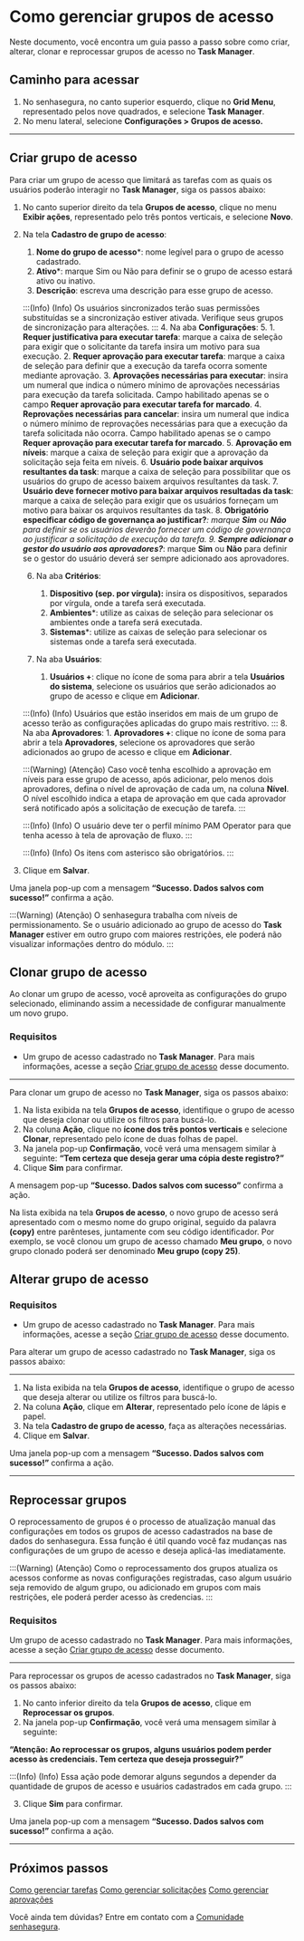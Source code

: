 # Como gerenciar grupos de acesso

Neste documento, você encontra um guia passo a passo sobre como criar, alterar, clonar e reprocessar grupos de acesso no **Task Manager**.

## Caminho para acessar
1. No senhasegura, no canto superior esquerdo, clique no **Grid Menu**, representado pelos nove quadrados, e selecione **Task Manager**.
2. No menu lateral, selecione **Configurações > Grupos de acesso.**

---

## Criar grupo de acesso
Para criar um grupo de acesso que limitará as tarefas com as quais os usuários poderão interagir no **Task Manager**, siga os passos abaixo:


1. No canto superior direito da tela **Grupos de acesso**, clique no menu **Exibir ações**, representado pelo três pontos verticais, e selecione **Novo**.
2. Na tela **Cadastro de grupo de acesso**:
    1. **Nome do grupo de acesso***: nome legível para o grupo de acesso cadastrado.
    2. **Ativo***: marque Sim ou Não para definir se o grupo de acesso estará ativo ou inativo.
    3. **Descrição**: escreva uma descrição para esse grupo de acesso.

     :::(Info) (Info)
    Os usuários sincronizados terão suas permissões substituídas se a sincronização estiver ativada. Verifique seus grupos de sincronização para alterações.
    :::
    4. Na aba **Configurações**:
    5.  1. **Requer justificativa para executar tarefa**: marque a caixa de seleção para exigir que o solicitante da tarefa insira um motivo para sua execução.
        2. **Requer aprovação para executar tarefa**: marque a caixa de seleção para definir que a execução da tarefa ocorra somente mediante aprovação.
        3. **Aprovações necessárias para executar**: insira um numeral que indica o número mínimo de aprovações necessárias para execução da tarefa solicitada. Campo habilitado apenas se o campo **Requer aprovação para executar tarefa for marcado**.
        4. **Reprovações necessárias para cancelar**: insira um numeral que indica o número mínimo de reprovações necessárias para que a execução da tarefa solicitada não ocorra. Campo habilitado apenas se o campo **Requer aprovação para executar tarefa for marcado**.
        5. **Aprovação em níveis**: marque a caixa de seleção para exigir que a aprovação da solicitação seja feita em níveis. 
        6. **Usuário pode baixar arquivos resultantes da task**: marque a caixa de seleção para possibilitar que os usuários do grupo de acesso baixem arquivos resultantes da task.
        7. **Usuário deve fornecer motivo para baixar arquivos resultadas da task**: marque a caixa de seleção para exigir que os usuários forneçam um motivo para baixar os arquivos resultantes da task.
        8. **Obrigatório especificar código de governança ao justificar?***: marque **Sim** ou **Não** para definir se os usuários deverão fornecer um código de governança ao justificar a solicitação de execução da tarefa. 
        9. **Sempre adicionar o gestor do usuário aos aprovadores?***: marque **Sim** ou **Não** para definir se o gestor do usuário deverá ser sempre adicionado aos aprovadores.


    6.  Na aba **Critérios**:
   
        1.  **Dispositivo (sep. por vírgula):** insira os dispositivos, separados por vírgula, onde a tarefa será executada.
        2.  **Ambientes***: utilize as caixas de seleção para selecionar os ambientes onde a tarefa será executada.
        3.  **Sistemas***: utilize as caixas de seleção para selecionar os sistemas onde a tarefa será executada.

    7.  Na aba **Usuários**:
         1.  **Usuários +**: clique no ícone de soma para abrir a tela **Usuários do sistema**, selecione os usuários que serão adicionados ao grupo de acesso e clique em **Adicionar**.

    :::(Info) (Info)
    Usuários que estão inseridos em mais de um grupo de acesso terão as configurações aplicadas do grupo mais restritivo.
    :::
    8.  Na aba **Aprovadores**:
        1.  **Aprovadores +**: clique no ícone de soma para abrir a tela **Aprovadores**, selecione os aprovadores que serão adicionados ao grupo de acesso e clique em **Adicionar**.
       

       
    



    :::(Warning) (Atenção)
    Caso você tenha escolhido a aprovação em níveis para esse grupo de acesso, após adicionar, pelo menos dois aprovadores, defina o nível de aprovação de cada um, na coluna **Nível**. O nível escolhido indica a etapa de aprovação em que cada aprovador será notificado após a solicitação de execução de tarefa.
    :::



    :::(Info) (Info)
    O usuário deve ter o perfil mínimo PAM Operator para que tenha acesso à tela de aprovação de fluxo.
    :::
    
    :::(Info) (Info)
    Os itens com asterisco são obrigatórios.
    :::

5. Clique em **Salvar**.

Uma janela pop-up com a mensagem **“Sucesso. Dados salvos com sucesso!”** confirma a ação.

:::(Warning) (Atenção)
O senhasegura trabalha com níveis de permissionamento. Se o usuário adicionado ao grupo de acesso do **Task Manager** estiver em outro grupo com maiores restrições, ele poderá não visualizar informações dentro do módulo. 
:::


## Clonar grupo de acesso

Ao clonar um grupo de acesso, você aproveita as configurações do grupo selecionado, eliminando assim a necessidade de configurar manualmente um novo grupo.

### Requisitos


* Um grupo de acesso cadastrado no **Task Manager**. Para mais informações, acesse a seção [Criar grupo de acesso](/v3-33/docs/pt/task-manager-how-to-manage-access-groups#criar-grupo-de-acesso) desse documento.
---

Para clonar um grupo de acesso no **Task Manager**, siga os passos abaixo:

1. Na lista exibida na tela **Grupos de acesso**, identifique o grupo de acesso que deseja clonar ou utilize os filtros para buscá-lo.
2. Na coluna **Ação**, clique no **ícone dos três pontos verticais** e selecione **Clonar**, representado pelo ícone de duas folhas de papel.
3. Na janela pop-up **Confirmação**, você verá uma mensagem similar à seguinte:
**“Tem certeza que deseja gerar uma cópia deste registro?”**
4. Clique **Sim** para confirmar.

A mensagem pop-up **“Sucesso. Dados salvos com sucesso”** confirma a ação.

Na lista exibida na tela **Grupos de acesso**, o novo grupo de acesso será apresentado com o mesmo nome do grupo original, seguido da palavra **(copy)** entre parênteses, juntamente com seu código identificador. Por exemplo, se você clonou um grupo de acesso chamado **Meu grupo**, o novo grupo clonado poderá ser denominado **Meu grupo (copy 25)**.



## Alterar grupo de acesso
### Requisitos


* Um grupo de acesso cadastrado no **Task Manager**. Para mais informações, acesse a seção [Criar grupo de acesso](/v3-33/docs/pt/task-manager-how-to-manage-access-groups#criar-grupo-de-acesso) desse documento.

Para alterar um grupo de acesso cadastrado no **Task Manager**, siga os passos abaixo:

---

1. Na lista exibida na tela **Grupos de acesso**, identifique o grupo de acesso que deseja alterar ou utilize os filtros para buscá-lo.
2. Na coluna **Ação**, clique em **Alterar**, representado pelo ícone de lápis e papel. 
3. Na tela **Cadastro de grupo de acesso**, faça as alterações necessárias.
4. Clique em **Salvar**.

Uma janela pop-up com a mensagem **“Sucesso. Dados salvos com sucesso!”** confirma a ação.

--- 

## Reprocessar grupos


O reprocessamento de grupos é o processo de atualização manual das configurações em todos os grupos de acesso cadastrados na base de dados do senhasegura. Essa função é útil quando você faz mudanças nas configurações de um grupo de acesso e deseja aplicá-las imediatamente.

:::(Warning) (Atenção)
Como o reprocessamento dos grupos atualiza os acessos conforme as novas configurações registradas, caso algum usuário seja removido de algum grupo, ou adicionado em grupos com mais restrições, ele poderá perder acesso às credencias.
:::  


### Requisitos


Um grupo de acesso cadastrado no **Task Manager**. Para mais informações, acesse a seção [Criar grupo de acesso](/v3-33/docs/pt/task-manager-how-to-manage-access-groups#criar-grupo-de-acesso) desse documento.

---
Para reprocessar os grupos de acesso cadastrados no **Task Manager**, siga os passos abaixo:

1. No canto inferior direito da tela **Grupos de acesso**, clique em **Reprocessar os grupos**.
2. Na janela pop-up **Confirmação**, você verá uma mensagem similar à seguinte:

**“Atenção: Ao reprocessar os grupos, alguns usuários podem perder acesso às credenciais.
Tem certeza que deseja prosseguir?”**


:::(Info) (Info)
Essa ação pode demorar alguns segundos a depender da quantidade de grupos de acesso e usuários cadastrados em cada grupo.
:::

3. Clique **Sim** para confirmar.

Uma janela pop-up com a mensagem **“Sucesso. Dados salvos com sucesso!”** confirma a ação.

---
## Próximos passos
[Como gerenciar tarefas](/v3-33/docs/pt/task-manager-how-to-manage-tasks)
[Como gerenciar solicitações](/v3-33/docs/pt/task-manager-how-to-manage-requests)
[Como gerenciar aprovações](/v3-33/docs/pt/task-manager-how-to-manage-approvals)

Você ainda tem dúvidas? Entre em contato com a [Comunidade senhasegura](https://community.senhasegura.io/).
